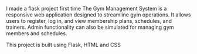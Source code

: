 I made a flask project first time
The Gym Management System is a responsive web application designed to streamline gym operations. It allows users to register, log in, and view membership plans, schedules, and trainers. Admin functionality can also be simulated for managing gym members and schedules.

This project is built using Flask, HTML and CSS

